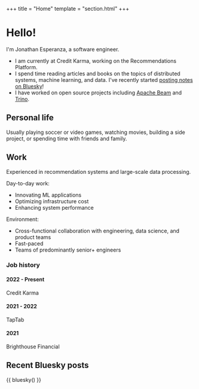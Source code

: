 +++
title = "Home"
template = "section.html"
+++

# Hello!
I'm Jonathan Esperanza, a software engineer.
* I am currently at Credit Karma, working on the Recommendations Platform.
* I spend time reading articles and books on the topics of distributed systems, machine learning, and data. I've recently started [posting notes on Bluesky](https://bsky.app/profile/jonathanesperanza.com)!
* I have worked on open source projects including [Apache Beam](https://beam.apache.org/) and [Trino](https://trino.io/).

## Personal life
Usually playing soccer or video games, watching movies, building a side project, or spending time with friends and family.

## Work
Experienced in recommendation systems and large-scale data processing. 

Day-to-day work:
- Innovating ML applications
- Optimizing infrastructure cost
- Enhancing system performance

Environment:
- Cross-functional collaboration with engineering, data science, and product teams
- Fast-paced
- Teams of predominantly senior+ engineers

### Job history
#### 2022 - Present
Credit Karma

#### 2021 - 2022
TapTab

#### 2021
Brighthouse Financial


## Recent Bluesky posts
{{ bluesky() }}